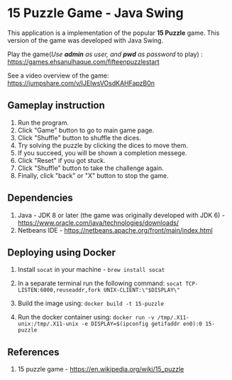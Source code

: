 # 15 Puzzle Game - Java Swing

This application is a implementation of the popular **15 Puzzle** game. This version of the game was developed with Java Swing. 

Play the game(*Use **admin** as user, and **pwd** as password* to play) : https://games.ehsanulhaque.com/fifteenpuzzlestart

See a video overview of the game: https://jumpshare.com/v/IJElwsVOsdKAHFapzB0n

## Gameplay instruction

1. Run the program.
2. Click "Game" button to go to main game page.
3. Click "Shuffle" button to shuffle the dices.
4. Try solving the puzzle by clicking the dices to move them.
5. If you succeed, you will be shown a completion messege.
6. Click "Reset" if you got stuck.
7. Click "Shuffle" button to take the challenge again.
8. Finally, click "back" or "X" button to stop the game.


## Dependencies

1. Java - JDK 8 or later (the game was originally developed with JDK 6) - https://www.oracle.com/java/technologies/downloads/
2. Netbeans IDE - https://netbeans.apache.org/front/main/index.html


## Deploying using Docker

1. Install `socat` in your machine - `brew install socat`

2. In a separate terminal run the following command: `socat TCP-LISTEN:6000,reuseaddr,fork UNIX-CLIENT:\"$DISPLAY\"`

3. Build the image using: `docker build -t 15-puzzle`

4. Run the docker container using: `docker run -v /tmp/.X11-unix:/tmp/.X11-unix -e DISPLAY=$(ipconfig getifaddr en0):0 15-puzzle`

## References
1. 15 puzzle game - https://en.wikipedia.org/wiki/15_puzzle
